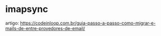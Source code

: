 # imapsync
artigo: https://codeinloop.com.br/guia-passo-a-passo-como-migrar-e-mails-de-entre-provedores-de-email/